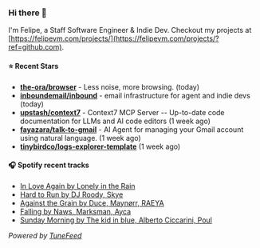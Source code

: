 ### Hi there 👋

I'm Felipe, a Staff Software Engineer & Indie Dev. Checkout my projects at [https://felipevm.com/projects/](https://felipevm.com/projects/?ref=github.com).

#### ⭐ Recent Stars
- **[the-ora/browser](https://github.com/the-ora/browser)** - Less noise, more browsing. (today)
- **[inboundemail/inbound](https://github.com/inboundemail/inbound)** - email infrastructure for agent and indie devs (today)
- **[upstash/context7](https://github.com/upstash/context7)** - Context7 MCP Server -- Up-to-date code documentation for LLMs and AI code editors (1 week ago)
- **[fayazara/talk-to-gmail](https://github.com/fayazara/talk-to-gmail)** - AI Agent for managing your Gmail account using natural language. (1 week ago)
- **[tinybirdco/logs-explorer-template](https://github.com/tinybirdco/logs-explorer-template)** (1 week ago)

#### 🎧 Spotify recent tracks
- [In Love Again by Lonely in the Rain](https://open.spotify.com/track/6cz2y7t6bDJcktGp6IVM5w)
- [Hard to Run by DJ Roody, Skye](https://open.spotify.com/track/5C5QXdWjAbV4bPFFjsCllj)
- [Against the Grain by Duce, Maynørr, RAEYA](https://open.spotify.com/track/6zIrqCevd3BhrpVfCesT0Y)
- [Falling by Naws, Marksman, Ayca](https://open.spotify.com/track/3tk5kZ2dGjRMJ2VA2WGA1Z)
- [Sunday Morning by The kid in blue, Alberto Ciccarini, Poul](https://open.spotify.com/track/5GL6mdzyFK2HbJiH0pg9nM)

_Powered by [TuneFeed](https://tunefeed.app?ref=github.com)_
